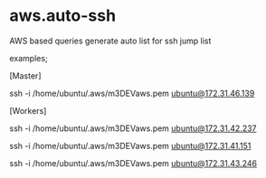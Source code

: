# aws.auto-ssh
AWS based queries generate auto list for ssh jump list

examples;

[Master]

ssh -i /home/ubuntu/.aws/m3DEVaws.pem ubuntu@172.31.46.139

[Workers]

ssh -i /home/ubuntu/.aws/m3DEVaws.pem ubuntu@172.31.42.237

ssh -i /home/ubuntu/.aws/m3DEVaws.pem ubuntu@172.31.41.151

ssh -i /home/ubuntu/.aws/m3DEVaws.pem ubuntu@172.31.43.246
